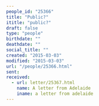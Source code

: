 ```yaml
---
people_id: "25366"
title: "Public?"
ititle: "public?"
draft: false
type: "people"
birthdate: ""
deathdate: ""
social_title: ""
created: "2015-03-03"
modified: "2015-03-03"
url: "/people/25366.html"
sent:
received:
  - url: letter/25367.html
    name: A letter from Adelaide
    iname: a letter from adelaide
---
```

